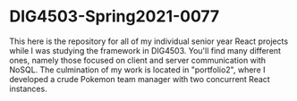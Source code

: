 # DIG4503-Spring2021-0077
This here is the repository for all of my individual senior year React projects while I was studying the framework in DIG4503. You'll find many different ones, namely those focused on client and server communication with NoSQL. The culmination of my work is located in "portfolio2", where I developed a crude Pokemon team manager with two concurrent React instances.
